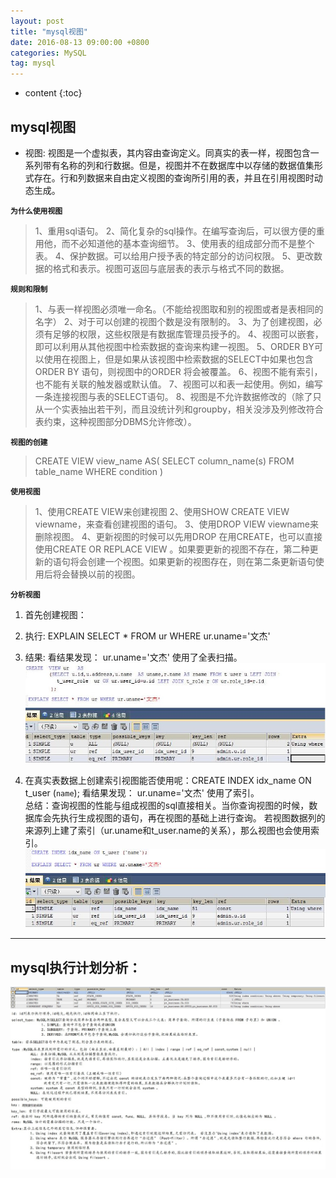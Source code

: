 ```yaml
---
layout: post
title: "mysql视图"
date: 2016-08-13 09:00:00 +0800 
categories: MySQL
tag: mysql
---
```

* content
{:toc}
<!-- more -->
## mysql视图
- 视图: 视图是一个虚拟表，其内容由查询定义。同真实的表一样，视图包含一系列带有名称的列和行数据。但是，视图并不在数据库中以存储的数据值集形式存在。行和列数据来自由定义视图的查询所引用的表，并且在引用视图时动态生成。
 
**`为什么使用视图`**
>	1、重用sql语句。
	2、简化复杂的sql操作。在编写查询后，可以很方便的重用他，而不必知道他的基本查询细节。
	3、使用表的组成部分而不是整个表。
	4、保护数据。可以给用户授予表的特定部分的访问权限。
	5、更改数据的格式和表示。视图可返回与底层表的表示与格式不同的数据。
 		
**`规则和限制`**
>	1、与表一样视图必须唯一命名。（不能给视图取和别的视图或者是表相同的名字）
	2、对于可以创建的视图个数是没有限制的。
	3、为了创建视图，必须有足够的权限，这些权限是有数据库管理员授予的。
	4、视图可以嵌套，即可以利用从其他视图中检索数据的查询来构建一视图。
	5、ORDER BY可以使用在视图上，但是如果从该视图中检索数据的SELECT中如果也包含ORDER BY 语句，则视图中的ORDER 将会被覆盖。
	6、视图不能有索引，也不能有关联的触发器或默认值。
	7、视图可以和表一起使用。例如，编写一条连接视图与表的SELECT语句。
	8、视图是不允许数据修改的（除了只从一个实表抽出若干列，而且没统计列和groupby，相关没涉及列修改符合表约束，这种视图部分DBMS允许修改）。
	 
**`视图的创建`**
>	CREATE VIEW view_name AS(
		SELECT column_name(s)
		FROM table_name
		WHERE condition
	)

**`使用视图`**
>	1、使用CREATE VIEW来创建视图
	2、使用SHOW CREATE VIEW viewname，来查看创建视图的语句。
	3、使用DROP VIEW viewname来删除视图。
	4、更新视图的时候可以先用DROP 在用CREATE，也可以直接使用CREATE OR REPLACE VIEW 。如果要更新的视图不存在，第二种更新的语句将会创建一个视图。如果更新的视图存在，则在第二条更新语句使用后将会替换以前的视图。


**`分析视图`**
1.  首先创建视图：
2.	执行: EXPLAIN SELECT * FROM ur WHERE ur.uname='文杰'
3.	结果: 看结果发现：  ur.uname='文杰' 使用了全表扫描。
![](/img/msql/result1.jpg)

3. 在真实表数据上创建索引视图能否使用呢：CREATE INDEX idx_name ON t_user (`name`);
看结果发现：  ur.uname='文杰' 使用了索引。<br>
总结：查询视图的性能与组成视图的sql直接相关。当你查询视图的时候，数据库会先执行生成视图的语句，再在视图的基础上进行查询。
若视图数据列的来源列上建了索引（ur.uname和t_user.name的关系），那么视图也会使用索引。
![](/img/msql/result2.jpg)

----------

## mysql执行计划分析：
![](/img/msql/idx_.jpg)

